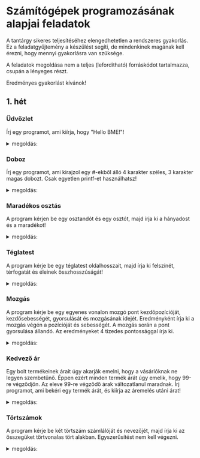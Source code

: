 # Számítógépek programozásának alapjai feladatok

A tantárgy sikeres teljesítéséhez elengedhetetlen a rendszeres gyakorlás. Ez a feladatgyűjtemény a készülést segíti, de mindenkinek magának kell érezni, hogy mennyi gyakorlásra van szüksége.

A feladatok megoldása nem a teljes (lefordítható) forráskódot tartalmazza, csupán a lényeges részt.

Eredményes gyakorlást kívánok!

## 1. hét

### Üdvözlet

Írj egy programot, ami kiírja, hogy "Hello BME!"!
<details>
 <summary>megoldás:</summary>
 
```C
printf("Hello BME!\n");
```
</details>

### Doboz

Írj egy programot, ami kirajzol egy #-ekből álló 4 karakter széles, 3 karakter magas dobozt. Csak egyetlen printf-et használhatsz!
<details>
 <summary>megoldás:</summary>
 
```C
printf("####\n####\n####\n");
```
</details>

### Maradékos osztás

A program kérjen be egy osztandót és egy osztót, majd írja ki a hányadost és a maradékot!
<details>
 <summary>megoldás:</summary>
 
```C
int osztando, oszto;
printf("osztando: ");
scanf("%d", &osztando);
printf("oszto: ");
scanf("%d", &oszto);
printf("hanyados: %d\nmaradek: %d\n", osztando/oszto, osztando%oszto);
```
</details>

### Téglatest

A program kérje be egy téglatest oldalhosszait, majd írja ki felszínét, térfogatát és éleinek összhosszúságát!
<details>
 <summary>megoldás:</summary>
 
```C
double a,b,c;
printf("egyik oldal hossza: "); scanf("%lf", &a);
printf("masik oldal hossza: "); scanf("%lf", &b);
printf("harmadik oldal hossza: "); scanf("%lf", &c);
printf("felszin = %g\n", 2*a*b+2*a*c+2*b*c);
printf("terfogat = %g\n", a*b*c);
printf("elhossz = %g\n", 4*a+4*b+4*c);
```
</details>

### Mozgás

A program kérje be egy egyenes vonalon mozgó pont kezdőpozícióját, kezdősebességét, gyorsulását és mozgásának idejét. Eredményként írja ki a mozgás végén a pozícióját és sebességét. A mozgás során a pont gyorsulása állandó. Az eredményeket 4 tizedes pontossággal írja ki.
<details>
 <summary>megoldás:</summary>
 
```C
// kezdeti paraméterek beolvasása
double x0,v0,a,t;
printf("kezdopozicio: "); scanf("%lf", &x0);
printf("kezdosebesseg: "); scanf("%lf", &v0);
printf("gyorsulas: "); scanf("%lf", &a);
printf("ido: "); scanf("%lf", &t);

// mozgás számítása (négyzetes úttörvény)
double xt = x0 + a/2*t*t + v0 * t;
double vt = v0 + a*t;

// eredmények kiírása
printf("pozicio a mozgas vegen: %.4f\n", xt);
printf("vegsebesseg: %.4f\n", vt);
```
</details>

### Kedvező ár

Egy bolt termékeinek árait úgy akarják emelni, hogy a vásárlóknak ne legyen szembetűnő. Éppen ezért minden termék árát úgy emelik, hogy 99-re végződjön. Az eleve 99-re végződő árak változatlanul maradnak. Írj programot, ami bekéri egy termék árát, és kiírja az áremelés utáni árat!
<details>
 <summary>megoldás:</summary>
 
```C
// régi ár bekérése
int regi;
printf("ar: "); scanf("%d", &regi);

// új ár kiszámítása
int uj = regi + 99 - regi%100;

// új ár kiírása
printf("uj ar: %d\n", uj);
```
</details>

### Törtszámok

A program kérje be két törtszám számlálóját és nevezőjét, majd írja ki az összegüket törtvonalas tört alakban. Egyszerűsítést nem kell végezni.
<details>
 <summary>megoldás:</summary>
 
```C
int a_nev, a_szam, b_nev, b_szam;
printf("egyik szam szamlaloja: "); scanf("%d", &a_szam);
printf("egyik szam nevezoje: "); scanf("%d", &a_nev);
printf("masik szam szamlaloja: "); scanf("%d", &b_szam);
printf("masik szam nevezoje: "); scanf("%d", &b_nev);

printf("az osszeg: %d/%d\n", a_nev*b_szam+a_szam*b_nev, a_nev*b_nev);
```
</details>

